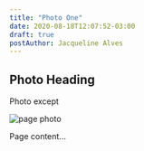 ```yaml
---
title: "Photo One"
date: 2020-08-18T12:07:52-03:00
draft: true
postAuthor: Jacqueline Alves
---
```


## Photo Heading

Photo except

![page photo](https://placehold.it/500/300)

Page content... 